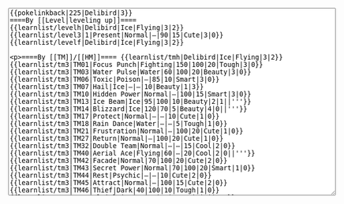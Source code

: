 </p><textarea readonly="" accesskey="," id="wpTextbox1" cols="80" rows="25" style="" class="mw-editfont-monospace" lang="en" dir="ltr" name="wpTextbox1">{{pokelinkback|225|Delibird|3}}
====By [[Level|leveling up]]====
{{learnlist/levelh|Delibird|Ice|Flying|3|2}}
{{learnlist/level3|1|Present|Normal|—|90|15|Cute|3|0}}
{{learnlist/levelf|Delibird|Ice|Flying|3|2}}

====By [[TM]]/[[HM]]====
{{learnlist/tmh|Delibird|Ice|Flying|3|2}}
{{learnlist/tm3|TM01|Focus Punch|Fighting|150|100|20|Tough|3|0}}
{{learnlist/tm3|TM03|Water Pulse|Water|60|100|20|Beauty|3|0}}
{{learnlist/tm3|TM06|Toxic|Poison|—|85|10|Smart|3|0}}
{{learnlist/tm3|TM07|Hail|Ice|—|—|10|Beauty|1|3}}
{{learnlist/tm3|TM10|Hidden Power|Normal|—|100|15|Smart|3|0}}
{{learnlist/tm3|TM13|Ice Beam|Ice|95|100|10|Beauty|2|1||'''}}
{{learnlist/tm3|TM14|Blizzard|Ice|120|70|5|Beauty|4|0||'''}}
{{learnlist/tm3|TM17|Protect|Normal|—|—|10|Cute|1|0}}
{{learnlist/tm3|TM18|Rain Dance|Water|—|—|5|Tough|1|0}}
{{learnlist/tm3|TM21|Frustration|Normal|—|100|20|Cute|1|0}}
{{learnlist/tm3|TM27|Return|Normal|—|100|20|Cute|1|0}}
{{learnlist/tm3|TM32|Double Team|Normal|—|—|15|Cool|2|0}}
{{learnlist/tm3|TM40|Aerial Ace|Flying|60|—|20|Cool|2|0||'''}}
{{learnlist/tm3|TM42|Facade|Normal|70|100|20|Cute|2|0}}
{{learnlist/tm3|TM43|Secret Power|Normal|70|100|20|Smart|1|0}}
{{learnlist/tm3|TM44|Rest|Psychic|—|—|10|Cute|2|0}}
{{learnlist/tm3|TM45|Attract|Normal|—|100|15|Cute|2|0}}
{{learnlist/tm3|TM46|Thief|Dark|40|100|10|Tough|1|0}}
{{learnlist/tm3|HM02|Fly|Flying|70|95|15|Smart|1|0||'''}}
{{learnlist/tmf|Delibird|Ice|Flying|3|2}}

====By {{pkmn|breeding}}====
{{learnlist/breedh|Delibird|Ice|Flying|3|2}}
{{learnlist/breed3|{{MSP/3|086|Seel}}{{MSP/3|087|Dewgong}}{{MSP/3|134|Vaporeon}}{{MSP/3|223|Remoraid}}{{MSP/3|224|Octillery}}{{MSP/3|363|Spheal}}&lt;br>{{MSP/3|364|Sealeo}}{{MSP/3|365|Walrein}}|Aurora Beam|Ice|65|100|20|Beauty|2|1||'''}}
{{learnlist/breed3|{{MSP/3|359|Absol}}|Future Sight|Psychic|80|90|15|Smart|3|0}}
{{learnlist/breed3|{{MSP/3|363|Spheal}}{{MSP/3|364|Sealeo}}{{MSP/3|365|Walrein}}|Ice Ball|Ice|30|90|20|Beauty|3|0||'''}}
{{learnlist/breed3|{{MSP/3|019|Rattata}}{{MSP/3|020|Raticate}}{{MSP/3|025|Pikachu}}{{MSP/3|026|Raichu}}{{MSP/3|037|Vulpix}}{{MSP/3|038|Ninetales}}&lt;br>{{MSP/3|077|Ponyta}}{{MSP/3|078|Rapidash}}{{MSP/3|133|Eevee}}{{MSP/3|134|Vaporeon}}{{MSP/3|135|Jolteon}}{{MSP/3|136|Flareon}}&lt;br>{{MSP/3|196|Espeon}}{{MSP/3|197|Umbreon}}{{MSP/3|155|Cyndaquil}}{{MSP/3|156|Quilava}}{{MSP/3|157|Typhlosion}}{{MSP/3|161|Sentret}}&lt;br>{{MSP/3|162|Furret}}{{MSP/3|215|Sneasel}}{{MSP/3|255|Torchic}}{{MSP/3|256|Combusken}}{{MSP/3|257|Blaziken}}{{MSP/3|309|Electrike}}&lt;br>{{MSP/3|310|Manectric}}{{MSP/3|335|Zangoose}}{{MSP/3|359|Absol}}|Quick Attack|Normal|40|100|30|Cool|3|0}}
{{learnlist/breed3|{{MSP/3|007|Squirtle}}{{MSP/3|008|Wartortle}}{{MSP/3|009|Blastoise}}{{MSP/3|232|Donphan}}|Rapid Spin|Normal|20|100|40|Cool|2|0}}
{{learnlist/breed3|{{MSP/3|320|Wailmer}}{{MSP/3|321|Wailord}}{{MSP/3|325|Spoink}}{{MSP/3|326|Grumpig}}{{MSP/3|349|Feebas}}|Splash|Normal|—|—|40|Cute|2|0}}
{{learnlist/breedf|Delibird|Ice|Flying|3|2}}

====By [[Move Tutor|tutoring]]====
{{learnlist/tutorh|Delibird|Ice|Flying|3|2}}
{{learnlist/tutor3|Body Slam|Normal|85|100|15|Tough|1|4|||yes|yes|yes}}
{{learnlist/tutor3|Counter|Fighting|—|100|20|Tough|2|0|||yes|yes|no|}}
{{learnlist/tutor3|Double-Edge|Normal|120|100|15|Tough|6|0|||yes|yes|yes|}}
{{learnlist/tutor3|Endure|Normal|—|—|10|Tough|2|0|||no|yes|no|}}
{{learnlist/tutor3|Icy Wind|Ice|55|95|15|Beauty|1|3||'''|no|yes|yes|}}
{{learnlist/tutor3|Mega Kick|Normal|120|75|5|Cool|4|0|||yes|yes|no|}}
{{learnlist/tutor3|Mega Punch|Normal|80|85|20|Tough|4|0|||yes|yes|yes|}}
{{learnlist/tutor3|Mimic|Normal|—|—|10|Cute|1|0|||yes|yes|yes|}}
{{learnlist/tutor3|Mud-Slap|Ground|20|100|10|Cute|2|1|||no|yes|no|}}
{{learnlist/tutor3|Seismic Toss|Fighting|—|100|20|Tough|2|1|||yes|yes|yes|}}
{{learnlist/tutor3|Sky Attack|Flying|140|90|5|Cool|3|0||'''|no|no|yes|}}
{{learnlist/tutor3|Sleep Talk|Normal|—|—|10|Cute|3|0|||no|yes|no|}}
{{learnlist/tutor3|Snore|Normal|40|100|15|Cute|4|0|||no|yes|no|}}
{{learnlist/tutor3|Substitute|Normal|—|—|10|Smart|2|0|||yes|yes|yes|}}
{{learnlist/tutor3|Swagger|Normal|—|90|15|Cute|2|0|||no|yes|yes|}}
{{learnlist/tutor3|Swift|Normal|60|—|20|Cool|2|0|||no|yes|no|}}
{{learnlist/tutorf|Delibird|Ice|Flying|3|2}}

====Special moves====
{{Shadow moves|225|45|Shadow Rush|--|--|--|Blizzard|Ice|Attract|Normal|Present|Normal|Fly|Flying|Colo|ice|flying}}

[[it:Delibird/Mosse apprese in terza generazione]]
[[zh:信使鸟/第三世代招式表]]

